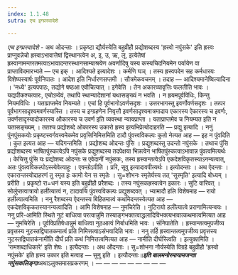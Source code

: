 ```yaml
---
index: 1.1.48
sutra: एच इग्घ्रस्वादेशे

---
```

_एच इग्घ्रस्वादेशे_ - अथ ओदन्ताः । प्रकृष्टा द्यौर्यस्येति बहुव्रीहौ प्रद्योशब्दस्य 'ह्रस्वो नपुंसके' इति ह्रस्वः प्राप्नुवन्नेचो ह्रस्वाऽभावात्तेषां द्विस्थानत्वेन अ, इ, उ, ऋ, लृ, इत्येतेषां ह्रस्वानामन्तरतमत्वाऽभावादन्तरस्थानसाम्याश्रयेण अवर्णादिषु यस्य कस्यचिदनियमेन पर्यायेण वा प्राप्ताविदमारभ्यते — एच इक् । आदिश्यते इत्यादेशः । कर्मणि घञ् । तस्य ह्रस्वपदेन सह कर्मधारयः विशेष्यस्यार्षः पूर्वनिपातः । आदेश इति निर्धारणसप्तमी । सौत्रमेकवचनम् । तदाह — आदिश्यमानेष्वित्यादिना । 'मध्ये' इत्यपपाठः, तद्योगे षष्ठआ एवौचित्यात् । इगेवेति । तेन अकारव्यावृत्तिः फलतीति भावः । यद्यपीकश्चत्वारः, एचोऽप्येवं, तथापि स्थान्यादेशानां यथासङ्ख्यं न भवति । न ह्रयमपूर्वविधिः, किन्तु नियमविधिः । यताप्राप्तमेव नियम्यते । एचां हि पूर्वभागोऽवर्णसदृशः । उत्तरभागस्तु इवर्णोवर्णसदृशः । तत्पर पूर्वभागसादृश्यमवर्णस्यास्ति । तस्य च इग्ग्रहणेन निवृत्तौ इवर्णसादृश्यमात्रमादाय एकारस्य ऐकारस्य च इवर्णः, उवर्णसादृस्यादोकारस्य औकारस्य च उवर्ण इति व्यवस्था न्यायप्राप्ता । यताप्राप्तमेव च नियम्यत इति न यतासङ्ख्यम् । ततश्च प्रद्योशब्दे ओकारस्य उकारो ह्रस्व इत्यभिप्रेत्योदाहरति — प्रद्यु इत्यादि । ननुं पुंनपुंसकयोः प्रकृष्टस्वर्गवत्त्वमेकमेव प्रवृत्तिनिमित्तमिति टादौ पुंवत्त्वविकल्पः कुतो नेत्यत आह — इह न पुंवदिति । कुत इत्यत आह — यदिगन्तमिति । प्रद्योशब्द ओदन्तः पुंसि । प्रद्युशब्दस्तु उदन्तो नपुंसके । तथाच पुंसि प्रद्योशब्दस्य भाषितपुंस्कत्वेऽपि नपुंसके प्रद्युशब्दस्य तदपेक्षया भिन्नत्वेन भाषितपुंस्कत्वाऽभावान्न पुंवत्वमित्यर्थः । केचित्तु पुंसि यः प्रद्योशब्द ओदन्तः स एवेदानीं नपुंसकः, तस्य ह्रस्वान्तत्वेऽपि एकदेशविकृतस्याऽनन्यत्वात्, अतः पुंवत्वविकल्पोऽस्त्येवेत्याहुः । एवमग्रेऽपीति । प्ररि, सूवु इत्यादावपीत्यर्थः । इत्योदन्ताः । अथ ऐदन्ताः । एकारान्तस्योदाहरणं तु स्मृत इः कामो येन स स्मृतेः । सु=शोभनः स्मृतेर्यस्य तत् 'सुस्मृति' इत्यादि बोध्यम् । प्ररीति । प्रकृष्टो रा=धनं यस्य इति बहुव्रीहौ प्ररैशब्दः । तस्य नपुंसकह्रस्वत्वेन इकारः । सुटि वारिवत् । सोर्लुप्तत्वात्रायो हली॑त्यात्वं न, टादावचि पुंवत्त्वविकल्पः प्रद्युशब्दवत् । भ्यामादौ हलि विशेषमाह — रायो हलीत्यात्वमिति । ननु रैशब्दस्य ऐदन्तस्य बिहितमात्वं कथमिदन्तस्येत्यत आह — एकदेशविकृकतस्यानन्यत्वादिति । आमि विशेषमाह — नुमचिरेति । नुटिरायो हली॑त्यात्वे प्रराणामित्यन्वयः । ननु प्ररि-आमिति स्थिते नुटं बाधित्वा परत्वान्नुमि तस्याङ्गभक्तत्वाद्धलादिविभक्त्यभावात्कथमात्वमित्यत आह — नुमचिरेति । पूर्वविप्रतिषेधान्नुमं बाधित्वा नुठआत्वं निर्बाधमिति भावः । संनिपातेति । ह्रस्वान्तत्वमुपजीव्य प्रवृत्तस्य नुटस्तद्विघातकमात्वं प्रति निमित्तत्वाऽसंभवादिति भावः । ननु तर्हि ह्रस्वान्तत्वमुपजीव्य प्रवृत्तस्य नुटस्तद्विघातकंनामी॑ति दीर्घं प्रति कथं निमित्तत्वमित्यत आह — नामीति दीर्घस्त्विति । इत्युक्तमिति । 'रामशब्दाधिकारे' इति शेषः । इत्यैदन्ताः । अथ औदन्ताः । सु=शोभना नौर्यस्येति विग्रहे बहुव्रीहौ 'ह्रस्वो नपुंसके' इति ह्रस्व उकार इति मत्वाह — सुनु इति । इत्यौदन्ताः॥*****इति बालमनोरमायामजन्ता नपुंसकलिङ्गाः*****अथाऽलुक्समासप्रकरणम् । —  —  —  —  —  —  —  —  —